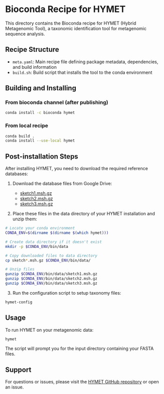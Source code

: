 # Bioconda Recipe for HYMET

This directory contains the Bioconda recipe for HYMET (Hybrid Metagenomic Tool), a taxonomic identification tool for metagenomic sequence analysis.

## Recipe Structure

- `meta.yaml`: Main recipe file defining package metadata, dependencies, and build information
- `build.sh`: Build script that installs the tool to the conda environment

## Building and Installing

### From bioconda channel (after publishing)

```bash
conda install -c bioconda hymet
```

### From local recipe

```bash
conda build .
conda install --use-local hymet
```

## Post-installation Steps

After installing HYMET, you need to download the required reference databases:

1. Download the database files from Google Drive:
   - [sketch1.msh.gz](https://drive.google.com/drive/folders/1YC0N77UUGinFHNbLpbsucu1iXoLAM6lm)
   - [sketch2.msh.gz](https://drive.google.com/drive/folders/1YC0N77UUGinFHNbLpbsucu1iXoLAM6lm)
   - [sketch3.msh.gz](https://drive.google.com/drive/folders/1YC0N77UUGinFHNbLpbsucu1iXoLAM6lm)

2. Place these files in the data directory of your HYMET installation and unzip them:

```bash
# Locate your conda environment
CONDA_ENV=$(dirname $(dirname $(which hymet)))

# Create data directory if it doesn't exist
mkdir -p $CONDA_ENV/bin/data

# Copy downloaded files to data directory
cp sketch*.msh.gz $CONDA_ENV/bin/data/

# Unzip files
gunzip $CONDA_ENV/bin/data/sketch1.msh.gz
gunzip $CONDA_ENV/bin/data/sketch2.msh.gz
gunzip $CONDA_ENV/bin/data/sketch3.msh.gz
```

3. Run the configuration script to setup taxonomy files:

```bash
hymet-config
```

## Usage

To run HYMET on your metagenomic data:

```bash
hymet
```

The script will prompt you for the input directory containing your FASTA files.

## Support

For questions or issues, please visit the [HYMET GitHub repository](https://github.com/inesbmartins02/HYMET) or open an issue. 